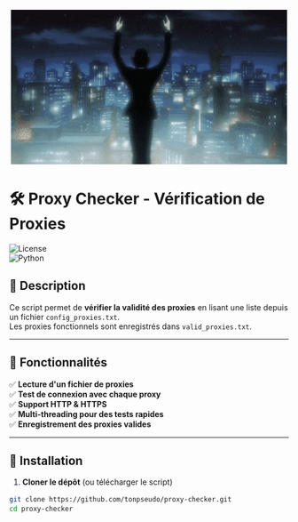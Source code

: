 <p align="center">
  <img src="https://raw.githubusercontent.com/Uwu-Kagami/Uwu-Kagami/refs/heads/main/gif/c88cc62241ed6cb2b0fb68a83e493cf9.gif">
</p>

# 🛠️ Proxy Checker - Vérification de Proxies  

![License](https://img.shields.io/badge/License-MIT-important)  
![Python](https://img.shields.io/badge/Python-3.x-blue)  

## 📌 Description  
Ce script permet de **vérifier la validité des proxies** en lisant une liste depuis un fichier `config_proxies.txt`.  
Les proxies fonctionnels sont enregistrés dans `valid_proxies.txt`.  

---

## 🚀 Fonctionnalités  
✅ **Lecture d'un fichier de proxies**  
✅ **Test de connexion avec chaque proxy**  
✅ **Support HTTP & HTTPS**  
✅ **Multi-threading pour des tests rapides**  
✅ **Enregistrement des proxies valides**  

---

## 🔧 Installation  
1. **Cloner le dépôt** (ou télécharger le script)  
```bash
git clone https://github.com/tonpseudo/proxy-checker.git
cd proxy-checker
